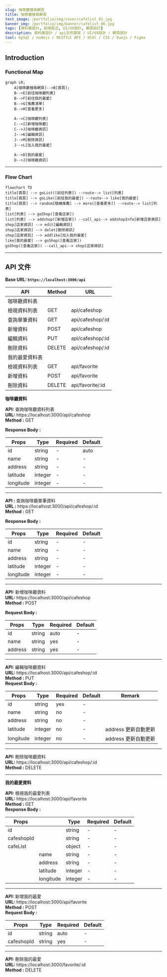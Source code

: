 ```yaml
---
slug: 咖啡廳搜尋網頁
title: 咖啡廳搜尋網頁
test_image: /portfolio/img/cover/cafelist_01.jpg
banner_img: /portfolio/img/banner/cafelist_06.jpg
tags: [資料庫設計, 前端程式, UI/UX設計, 網頁設計]
description: 資料庫設計 / api文件撰寫 / UI/UX設計 / 網頁設計
tool: mySql / nodejs / RESTful API / Html / CSS / Vuejs / Figma
---
```


## Introduction

### Functional Map

```mermaid
graph LR;
    A[咖啡廳搜尋網頁]-->B[首頁];
    B-->E[前往咖啡廳列表]
    B-->F[前往我的最愛]
    B-->G[推薦清單]
    B-->H[查看更多]

    A-->C[咖啡廳列表]
    C-->I[新增咖啡廳]
    C-->J[咖啡廳資訊]
    J-->K[編輯資訊]
    J-->M[刪除資訊]
    J-->L[加入我的最愛]

    A-->D[我的最愛]
    D-->J[咖啡廳資訊]

```

---

### Flow Chart

```mermaid
flowchart TD
title[首頁] --> goList([前往列表]) --route--> list[列表]
title[首頁] --> goLike([前往我的最愛]) --route--> like[我的最愛]
title[首頁] --> random[隨機推薦] --> more([查看更多]) --route--> list[列表]
list[列表] --> goShop([查看店家])
list[列表] --> addshop([新增店家]) --call_api--> addshopInfo[新增店家資訊]
shop[店家資訊] --> edit[編輯資訊]
shop[店家資訊] --> delet[刪除資訊]
shop[店家資訊] --> addlike[加入我的最愛]
like[我的最愛] --> goShop([查看店家])
goShop([查看店家]) --call_api--> shop[店家資訊]
```

---

## API 文件

**Base URL: `https://localhost:3000/api`**

| API            | Method | URL              |
| -------------- | ------ | ---------------- |
| 咖啡廳資料表   |
| 檢視資料列表   | GET    | api/cafeshop     |
| 查詢單筆資料   | GET    | api/cafeshop/:id |
| 新增資料       | POST   | api/cafeshop     |
| 編輯資料       | PUT    | api/cafeshop/:id |
| 刪除資料       | DELETE | api/cafeshop/:id |
| 我的最愛資料表 |
| 檢視資料列表   | GET    | api/favorite     |
| 新增資料       | POST   | api/favorite     |
| 刪除資料       | DELETE | api/favorite/:id |

**咖啡廳資料**

**API:**
查詢咖啡廳資料列表  
**URL:**
https://localhost:3000/api/cafeshop  
**Method :**
GET

**Response Body :**

| Props     | Type    | Required | Default |
| --------- | ------- | -------- | ------- |
| id        | string  | -        | auto    |
| name      | string  | -        | -       |
| address   | string  | -        | -       |
| latitude  | integer | -        | -       |
| longitude | integer | -        | -       |

---

**API :** 查詢咖啡廳單筆資料  
 **URL :** https://localhost:3000/api/cafeshop/:id  
 **Method :** GET

**Response Body :**

| Props     | Type    | Required | Default |
| --------- | ------- | -------- | ------- |
| id        | string  | -        | -       |
| name      | string  | -        | -       |
| address   | string  | -        | -       |
| latitude  | integer | -        | -       |
| longitude | integer | -        | -       |

---

**API:** 新增咖啡廳資料  
**URL:** https://localhost:3000/api/cafeshop  
**Method :** POST

**Request Body :**

| Props   | Type   | Required | Default |
| ------- | ------ | -------- | ------- |
| id      | string | auto     | -       |
| name    | string | yes      | -       |
| address | string | yes      | -       |

---

**API:** 編輯咖啡廳資料  
**URL:** https://localhost:3000/api/cafeshop/:id  
**Method :** PUT  
**Request Body :**

| Props     | Type    | Required | Default | Remark               |
| --------- | ------- | -------- | ------- | -------------------- |
| id        | string  | yes      | -       |                      |
| name      | string  | no       | -       |                      |
| address   | string  | no       | -       |                      |
| latitude  | integer | no       | -       | address 更新自動更新 |
| longitude | integer | no       | -       | address 更新自動更新 |

---

**API:** 刪除咖啡廳資料  
**URL:** https://localhost:3000/api/cafeshop/:id  
**Method :** DELETE

---

**我的最愛資料**

**API:** 檢視我的最愛列表  
**URL:** https://localhost:3000/api/favorite  
**Method :** GET  
**Response Body :**

| Props      |           | Type    | Required | Default |
| ---------- | --------- | ------- | -------- | ------- |
| id         |           | string  | -        | -       |
| cafeshopId |           | string  | -        | -       |
| cafeList   |           | object  | -        | -       |
|            | name      | string  | -        | -       |
|            | address   | string  | -        | -       |
|            | latitude  | integer | -        | -       |
|            | longitude | integer | -        | -       |

---

**API:** 新增我的最愛  
**URL:** https://localhost:3000/api/favorite  
**Method :** POST  
**Request Body :**

| Props      | Type   | Required | Default |
| ---------- | ------ | -------- | ------- |
| id         | string | auto     | -       |
| cafeshopId | string | yes      | -       |

---

**API:** 刪除我的最愛  
**URL:** https://localhost:3000/favorite/:id  
**Method :** DELETE
